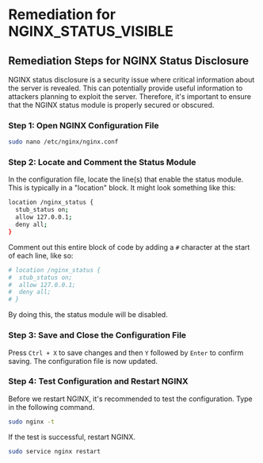 # Remediation for NGINX_STATUS_VISIBLE

## Remediation Steps for NGINX Status Disclosure

NGINX status disclosure is a security issue where critical information about the server is revealed. This can potentially provide useful information to attackers planning to exploit the server. Therefore, it's important to ensure that the NGINX status module is properly secured or obscured.

### Step 1: Open NGINX Configuration File

```bash
sudo nano /etc/nginx/nginx.conf
```

### Step 2: Locate and Comment the Status Module

In the configuration file, locate the line(s) that enable the status module. This is typically in a "location" block. It might look something like this:

```bash
location /nginx_status {
  stub_status on;
  allow 127.0.0.1;
  deny all;
}
```

Comment out this entire block of code by adding a `#` character at the start of each line, like so:

```bash
# location /nginx_status {
#  stub_status on;
#  allow 127.0.0.1;
#  deny all;
# }
```

By doing this, the status module will be disabled.

### Step 3: Save and Close the Configuration File

Press `Ctrl + X` to save changes and then `Y` followed by `Enter` to confirm saving. The configuration file is now updated.

### Step 4: Test Configuration and Restart NGINX

Before we restart NGINX, it's recommended to test the configuration. Type in the following command.

```bash
sudo nginx -t
```

If the test is successful, restart NGINX.

```bash
sudo service nginx restart
```